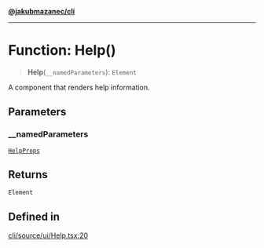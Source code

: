 [**@jakubmazanec/cli**](../README.md)

---

# Function: Help()

> **Help**(`__namedParameters`): `Element`

A component that renders help information.

## Parameters

### \_\_namedParameters

[`HelpProps`](../type-aliases/HelpProps.md)

## Returns

`Element`

## Defined in

[cli/source/ui/Help.tsx:20](https://github.com/jakubmazanec/tools/blob/a9765e3de8390a6e57bec51efaeb411fbd7881ab/packages/cli/source/ui/Help.tsx#L20)

